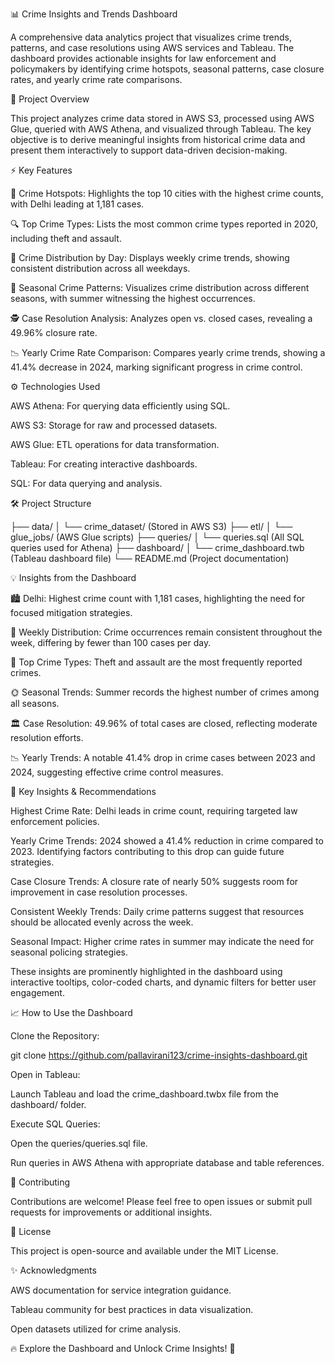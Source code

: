 📊 Crime Insights and Trends Dashboard

A comprehensive data analytics project that visualizes crime trends, patterns, and case resolutions using AWS services and Tableau. The dashboard provides actionable insights for law enforcement and policymakers by identifying crime hotspots, seasonal patterns, case closure rates, and yearly crime rate comparisons.

🚀 Project Overview

This project analyzes crime data stored in AWS S3, processed using AWS Glue, queried with AWS Athena, and visualized through Tableau. The key objective is to derive meaningful insights from historical crime data and present them interactively to support data-driven decision-making.

⚡ Key Features

🌆 Crime Hotspots: Highlights the top 10 cities with the highest crime counts, with Delhi leading at 1,181 cases.

🔍 Top Crime Types: Lists the most common crime types reported in 2020, including theft and assault.

📅 Crime Distribution by Day: Displays weekly crime trends, showing consistent distribution across all weekdays.

🌿 Seasonal Crime Patterns: Visualizes crime distribution across different seasons, with summer witnessing the highest occurrences.

🕵️ Case Resolution Analysis: Analyzes open vs. closed cases, revealing a 49.96% closure rate.

📉 Yearly Crime Rate Comparison: Compares yearly crime trends, showing a 41.4% decrease in 2024, marking significant progress in crime control.

⚙️ Technologies Used

AWS Athena: For querying data efficiently using SQL.

AWS S3: Storage for raw and processed datasets.

AWS Glue: ETL operations for data transformation.

Tableau: For creating interactive dashboards.

SQL: For data querying and analysis.

🛠️ Project Structure

├── data/
│   └── crime_dataset/ (Stored in AWS S3)
├── etl/
│   └── glue_jobs/ (AWS Glue scripts)
├── queries/
│   └── queries.sql (All SQL queries used for Athena)
├── dashboard/
│   └── crime_dashboard.twb (Tableau dashboard file)
└── README.md (Project documentation)

💡 Insights from the Dashboard

🏙️ Delhi: Highest crime count with 1,181 cases, highlighting the need for focused mitigation strategies.

📅 Weekly Distribution: Crime occurrences remain consistent throughout the week, differing by fewer than 100 cases per day.

🔎 Top Crime Types: Theft and assault are the most frequently reported crimes.

🌞 Seasonal Trends: Summer records the highest number of crimes among all seasons.

🏛️ Case Resolution: 49.96% of total cases are closed, reflecting moderate resolution efforts.

📉 Yearly Trends: A notable 41.4% drop in crime cases between 2023 and 2024, suggesting effective crime control measures.

🌟 Key Insights & Recommendations

Highest Crime Rate: Delhi leads in crime count, requiring targeted law enforcement policies.

Yearly Crime Trends: 2024 showed a 41.4% reduction in crime compared to 2023. Identifying factors contributing to this drop can guide future strategies.

Case Closure Trends: A closure rate of nearly 50% suggests room for improvement in case resolution processes.

Consistent Weekly Trends: Daily crime patterns suggest that resources should be allocated evenly across the week.

Seasonal Impact: Higher crime rates in summer may indicate the need for seasonal policing strategies.

These insights are prominently highlighted in the dashboard using interactive tooltips, color-coded charts, and dynamic filters for better user engagement.

📈 How to Use the Dashboard

Clone the Repository:

git clone https://github.com/pallavirani123/crime-insights-dashboard.git

Open in Tableau:

Launch Tableau and load the crime_dashboard.twbx file from the dashboard/ folder.

Execute SQL Queries:

Open the queries/queries.sql file.

Run queries in AWS Athena with appropriate database and table references.

💬 Contributing

Contributions are welcome! Please feel free to open issues or submit pull requests for improvements or additional insights.

📝 License

This project is open-source and available under the MIT License.

✨ Acknowledgments

AWS documentation for service integration guidance.

Tableau community for best practices in data visualization.

Open datasets utilized for crime analysis.

🔥 Explore the Dashboard and Unlock Crime Insights! 🚀
